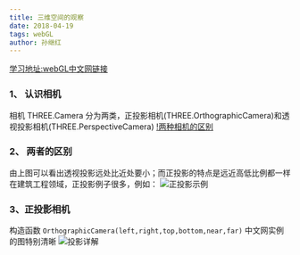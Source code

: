```yaml
---
title: 三维空间的观察
date: 2018-04-19
tags: webGL
author: 孙继红
---
```

[学习地址:webGL中文网链接](http://www.hewebgl.com/article/getarticle/59)
###  1、 认识相机
相机  THREE.Camera  分为两类，正投影相机(THREE.OrthographicCamera)和透视投影相机(THREE.PerspectiveCamera)
[!两种相机的区别](http://www.hewebgl.com/attached/image/20130530/20130530145454_509.png)
###  2、 两者的区别
由上图可以看出透视投影远处比近处要小；而正投影的特点是远近高低比例都一样
在建筑工程领域，正投影例子很多，例如：
![正投影示例](http://www.hewebgl.com/attached/image/20130530/20130530145820_901.jpg)

###   3、正投影相机
构造函数 `OrthographicCamera(left,right,top,bottom,near,far)`
中文网实例的图特别清晰 ![投影详解](http://www.hewebgl.com/attached/image/20130530/20130530145859_920.jpg)
